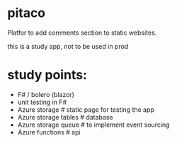 # pitaco
Platfor to add comments section to static websites.

this is a study app, not to be used in prod

# study points:

- F# / bolero (blazor)
- unit testing in F#
- Azure storage # static page for testing the app
- Azure storage tables # database
- Azure storage queue # to implement event sourcing
- Azure functions # api
